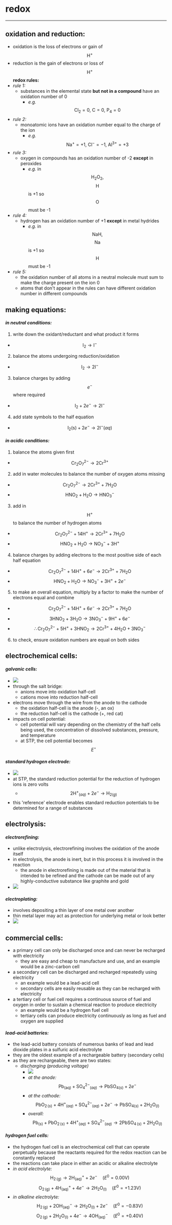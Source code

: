 # redox

***

## **oxidation and reduction:**

* oxidation is the loss of electrons or gain of $$\mathrm{H}^{+}$$
* reduction is the gain of electrons or loss of $$\mathrm{H}^{+}$$ **redox rules:**
* _rule 1:_
  * substances in the elemental state **but not in a compound** have an oxidation number of 0
    * _e.g._ $$\mathrm{Cl_2} = 0, \ \mathrm{C} = 0, \ \mathrm{P_4} = 0$$
* _rule 2:_
  * monoatomic ions have an oxidation number equal to the charge of the ion
    * _e.g._ $$\mathrm{Na^{+}} = +1, \ \mathrm{Cl^{-}} = -1, \ \mathrm{Al^{3+}} = +3$$
* _rule 3:_
  * oxygen in compounds has an oxidation number of -2 **except** in peroxides
    * _e.g._ in $$\mathrm{H_2O_2},$$ $$\mathrm{H}$$ is +1 so $$\mathrm{O}$$ must be -1
* _rule 4:_
  * hydrogen has an oxidation number of +1 **except** in metal hydrides
    * _e.g._ in $$\mathrm{NaH},$$ $$\mathrm{Na}$$ is +1 so $$\mathrm{H}$$ must be -1
* _rule 5:_
  * the oxidation number of all atoms in a neutral molecule must sum to make the charge present on the ion 0
  * atoms that don't appear in the rules can have different oxidation number in different compounds

## **making equations:**

#### _in neutral conditions:_
  1. write down the oxidant/reductant and what product it forms
  * $$\mathrm{I_2} \rightarrow \mathrm{I^-}$$
  2. balance the atoms undergoing reduction/oxidation
  * $$\mathrm{I_2} \rightarrow 2\mathrm{I^-}$$
  3. balance charges by adding $$e^-$$ where required
  * $$\mathrm{I_2} + 2e^- \rightarrow 2\mathrm{I^-}$$
  4. add state symbols to the half equation
  * $$\mathrm{I_2 (s)} + 2e^- \rightarrow 2\mathrm{I^-} (aq)$$
#### _in acidic conditions:_
  1. balance the atoms given first
  * $$\mathrm{Cr_2O_7^{2-}} \rightarrow 2\mathrm{Cr^{3+}}$$
  2. add in water molecules to balance the number of oxygen atoms missing
  * $$\mathrm{Cr_2O_7^{2-}} \rightarrow 2\mathrm{Cr^{3+}} + 7\mathrm{H_2O}$$
  * $$\mathrm{HNO_2} + \mathrm{H_2O} \rightarrow \mathrm{HNO_3^-}$$
  3. add in $$\mathrm{H^+}$$ to balance the number of hydrogen atoms
  * $$\mathrm{Cr_2O_7^{2-}} + 14\mathrm{H^+} \rightarrow 2\mathrm{Cr^{3+}} + 7\mathrm{H_2O}$$
  * $$\mathrm{HNO_2} + \mathrm{H_2O} \rightarrow \mathrm{NO_3^-} + 3\mathrm{H^+}$$
  4. balance charges by adding electrons to the most positive side of each half equation
  * $$\mathrm{Cr_2O_7^{2-}} + 14\mathrm{H^+} + 6e^- \rightarrow 2\mathrm{Cr^{3+}} + 7\mathrm{H_2O}$$
  * $$\mathrm{HNO_2} + \mathrm{H_2O} \rightarrow \mathrm{NO_3^-} + 3\mathrm{H^+} + 2e^-$$
  5. to make an overall equation, multiply by a factor to make the number of electrons equal and combine
  * $$\mathrm{Cr_2O_7^{2-}} + 14\mathrm{H^+} + 6e^- \rightarrow 2\mathrm{Cr^{3+}} + 7\mathrm{H_2O}$$
  * $$3\mathrm{HNO_2} + 3\mathrm{H_2O} \rightarrow 3\mathrm{NO_3^-} + 9\mathrm{H^+} + 6e^-$$
  * $$\therefore \mathrm{Cr_2O_7^{2-}} + 5\mathrm{H^+} + 3\mathrm{HNO_2} \rightarrow 2\mathrm{Cr^{3+}} + 4\mathrm{H_2O} + 3\mathrm{NO_3^-}$$
  6. to check, ensure oxidation numbers are equal on both sides

## **electrochemical cells:**

#### _galvanic cells:_
  * ![](images/image_1.31e2d899.png)
  * through the salt bridge:
    * anions move into oxidation half-cell
    * cations move into reduction half-cell
  * electrons move through the wire from the anode to the cathode
    * the oxidation half-cell is the anode (-, an ox)
    * the reduction half-cell is the cathode (+, red cat)
  * impacts on cell potential:
    * cell potential will vary depending on the chemistry of the half cells being used, the concentration of dissolved substances, pressure, and temperature
    * at STP, the cell potential becomes $$E^\circ$$
#### _standard hydrogen electrode:_
  * ![](images/image_2.0c01a45e.png)
  * at STP, the standard reduction potential for the reduction of hydrogen ions is zero volts
    * $$2\mathrm{H^+}_{(aq)} + 2e^- \rightarrow \mathrm{H_2}_{(g)}$$
  * this 'reference' electrode enables standard reduction potentials to be determined for a range of substances

## **electrolysis:**

#### _electrorefining:_
  * unlike electrolysis, electrorefining involves the oxidation of the anode itself
  * in electrolysis, the anode is inert, but in this process it is involved in the reaction
    * the anode in electrorefining is made out of the material that is intended to be refined and the cathode can be made out of any highly-conductive substance like graphite and gold
  * ![](images/image_3.8e72333d.png)
#### _electroplating:_
  * involves depositing a thin layer of one metal over another
  * thin metal layer may act as protection for underlying metal or look better
  * ![](images/image_4.90762a31.png)

## **commercial cells:**

* a primary cell can only be discharged once and can never be recharged with electricity
  * they are easy and cheap to manufacture and use, and an example would be a zinc-carbon cell
* a secondary cell can be discharged and recharged repeatedly using electricity
  * an example would be a lead-acid cell
  * secondary cells are easily reusable as they can be recharged with electricity
* a tertiary cell or fuel cell requires a continuous source of fuel and oxygen in order to sustain a chemical reaction to produce electricity
  * an example would be a hydrogen fuel cell
  * tertiary cells can produce electricity continuously as long as fuel and oxygen are supplied
#### _lead-acid batteries:_
  * the lead-acid battery consists of numerous banks of lead and lead dioxide plates in a sulfuric acid electrolyte
  * they are the oldest example of a rechargeable battery (secondary cells)
  * as they are rechargeable, there are two states:
    * _discharging (producing voltage)_
      * ![](images/image_5.553aca21.png)
      * _at the anode:_ $$\mathrm{Pb_{(aq)}} + \mathrm{SO_4^{2-}}_{(aq)} \rightarrow \mathrm{PbSO_4}_{(s)} + 2e^-$$
      * _at the cathode:_ $$\mathrm{PbO}_{2\,(s)} + 4\mathrm{H^+}_{(aq)} + \mathrm{SO_4^{2-}}_{(aq)} + 2e^- \rightarrow \mathrm{PbSO_4}_{(s)} + 2\mathrm{H_2O}_{(l)}$$
      * _overall:_ $$\mathrm{Pb}_{(s)} + \mathrm{PbO}_{2\,(s)} + 4\mathrm{H^+}_{(aq)} + \mathrm{SO_4^{2-}}_{(aq)} \rightarrow 2\mathrm{PbSO}_{4\,(s)} + 2\mathrm{H}_{2}\mathrm{O}_{(l)}$$
#### _hydrogen fuel cells:_
  * the hydrogen fuel cell is an electrochemical cell that can operate perpetually because the reactants required for the redox reaction can be constantly replaced
  * the reactions can take place in either an acidic or alkaline electrolyte
  * _in acid electrolyte:_
    $$\mathrm{H_{2\,(g)}} \rightarrow 2\mathrm{H^+_{(aq)}} + 2e^- \quad \left( E^0 = 0.00\mathrm{V} \right)$$
    $$\mathrm{O_{2\,(g)}} + 4\mathrm{H^+_{(aq)}} + 4e^- \rightarrow 2\mathrm{H_2O_{(l)}} \quad \left( E^0 = +1.23\mathrm{V} \right)$$
  * _in alkaline electrolyte:_
    $$\mathrm{H_{2\,(g)}} + 2\mathrm{OH^-_{(aq)}} \rightarrow 2\mathrm{H_2O_{(l)}} + 2e^- \quad \left( E^0 = -0.83\mathrm{V} \right)$$
    $$\mathrm{O_{2\,(g)}} + 2\mathrm{H_2O_{(l)}} + 4e^- \rightarrow 4\mathrm{OH^-_{(aq)}} \quad \left( E^0 = +0.40\mathrm{V} \right)$$

